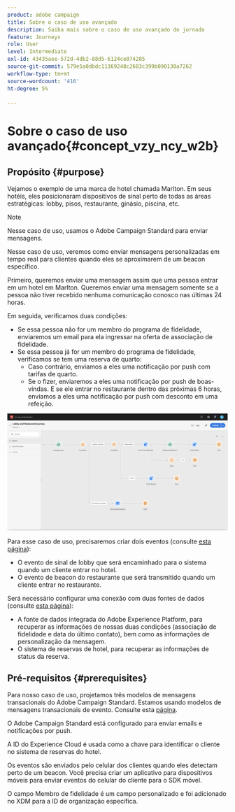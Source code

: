 ```yaml
---
product: adobe campaign
title: Sobre o caso de uso avançado
description: Saiba mais sobre o caso de uso avançado do jornada
feature: Journeys
role: User
level: Intermediate
exl-id: 43435aee-572d-4db2-88d5-6124ce074285
source-git-commit: 579e5a0dbdc11369248c2683c399b090130a7262
workflow-type: tm+mt
source-wordcount: '416'
ht-degree: 5%

---
```


# Sobre o caso de uso avançado{#concept_vzy_ncy_w2b}

## Propósito {#purpose}

Vejamos o exemplo de uma marca de hotel chamada Marlton. Em seus hotéis, eles posicionaram dispositivos de sinal perto de todas as áreas estratégicas: lobby, pisos, restaurante, ginásio, piscina, etc.

>[!NOTE]
>
>Nesse caso de uso, usamos o Adobe Campaign Standard para enviar mensagens.

Nesse caso de uso, veremos como enviar mensagens personalizadas em tempo real para clientes quando eles se aproximarem de um beacon específico.

Primeiro, queremos enviar uma mensagem assim que uma pessoa entrar em um hotel em Marlton. Queremos enviar uma mensagem somente se a pessoa não tiver recebido nenhuma comunicação conosco nas últimas 24 horas.

Em seguida, verificamos duas condições:

* Se essa pessoa não for um membro do programa de fidelidade, enviaremos um email para ela ingressar na oferta de associação de fidelidade.
* Se essa pessoa já for um membro do programa de fidelidade, verificamos se tem uma reserva de quarto:
   * Caso contrário, enviamos a eles uma notificação por push com tarifas de quarto.
   * Se o fizer, enviaremos a eles uma notificação por push de boas-vindas. E se ele entrar no restaurante dentro das próximas 6 horas, enviamos a eles uma notificação por push com desconto em uma refeição.

![](../assets/journeyuc2_29.png)

Para esse caso de uso, precisaremos criar dois eventos (consulte [esta página](../usecase/configuring-the-events.md)):

* O evento de sinal de lobby que será encaminhado para o sistema quando um cliente entrar no hotel.
* O evento de beacon do restaurante que será transmitido quando um cliente entrar no restaurante.

Será necessário configurar uma conexão com duas fontes de dados (consulte [esta página](../usecase/configuring-the-data-sources.md)):

* A fonte de dados integrada do Adobe Experience Platform, para recuperar as informações de nossas duas condições (associação de fidelidade e data do último contato), bem como as informações de personalização da mensagem.
* O sistema de reservas de hotel, para recuperar as informações de status da reserva.

## Pré-requisitos {#prerequisites}

Para nosso caso de uso, projetamos três modelos de mensagens transacionais do Adobe Campaign Standard. Estamos usando modelos de mensagens transacionais de evento. Consulte esta [página](https://experienceleague.adobe.com/docs/campaign-standard/using/communication-channels/transactional-messaging/getting-started-with-transactional-msg.html?lang=pt-BR).

O Adobe Campaign Standard está configurado para enviar emails e notificações por push.

A ID do Experience Cloud é usada como a chave para identificar o cliente no sistema de reservas do hotel.

Os eventos são enviados pelo celular dos clientes quando eles detectam perto de um beacon. Você precisa criar um aplicativo para dispositivos móveis para enviar eventos do celular do cliente para o SDK móvel.

O campo Membro de fidelidade é um campo personalizado e foi adicionado no XDM para a ID de organização específica.

